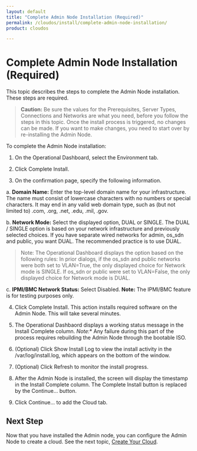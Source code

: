 ```yaml
---
layout: default
title: "Complete Admin Node Installation (Required)"
permalink: /cloudos/install/complete-admin-node-installation/
product: cloudos

---
```


# Complete Admin Node Installation (Required)

This topic describes the steps to complete the Admin Node installation. These steps are required. 

> **Caution:** Be sure the values for the Prerequisites, Server Types, Connections and Networks
are what you need, before you follow the steps in this topic. Once the install process is triggered, no
changes can be made. If you want to make changes, you need to start over by re-installing the
Admin Node.  

To complete the Admin Node installation:

1. On the Operational Dashboard, select the Environment tab.

2. Click Complete Install.

3. On the confirmation page, specify the following information.

 a. **Domain Name:** Enter the top-level domain name for your infrastructure. The name must
consist of lowercase characters with no numbers or special characters. It may end in any valid web domain type, such as (but not limited to) 
.com, .org, .net, .edu, .mil, .gov.

 b. **Network Mode:** Select the displayed option, DUAL or SINGLE. The DUAL / SINGLE option is based on your network infrastructure and previously selected choices. If you have
separate wired networks for admin, os_sdn and public, you want DUAL. The recommended practice is to use DUAL.

> Note: The Operational Dashboard displays the option based on the following rules:
> In prior dialogs, if the os_sdn and public networks were both set to VLAN=True, the only displayed choice for Network mode is SINGLE.
> If os_sdn or public were set to VLAN=False, the only displayed choice for Network mode is DUAL.
  
 c. **IPMI/BMC Network Status:** Select Disabled. **Note:** The IPMI/BMC feature is for testing purposes only.

4. Click Complete Install. This action installs required software on the Admin Node. This will take several minutes.

5. The Operational Dashbaord displays a working status message in the Install Complete column. *Note:** Any failure during this part of the process requires rebuilding the Admin Node through the bootable ISO. 

6. (Optional) Click Show Install Log to view the install activity in the /var/log/install.log, which appears on the bottom of the window.

7. (Optional) Click Refresh to monitor the install progress.

8. After the Admin Node is installed, the screen will display the timestamp in the Install Complete column. The Complete Install button is replaced by the Continue... button.

9. Click Continue... to add the Cloud tab.

## Next Step

Now that you have installed the Admin node, you can configure the Admin Node to create a cloud. See the next topic, [Create Your Cloud](/cloudos/install/create-your-cloud/).

